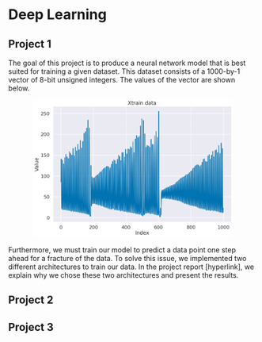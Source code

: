# Deep Learning


## Project 1
The goal of this project is to produce a neural network model that is best
suited for training a given dataset. This dataset consists of a 1000-by-1 vector
of 8-bit unsigned integers. The values of the vector are shown below.

<p align="center">
 <img src="https://github.com/AlexandraDI/Deep_Learning/blob/main/Project_1/figure1.png" alt="zigzag" width="80%" height="50%" />  
</p>

Furthermore, we must train our model to predict a data point one step ahead
for a fracture of the data. To solve this issue, we implemented two different
architectures to train our data. In the project report [hyperlink], we explain why
we chose these two architectures and present the results.

## Project 2

## Project 3
